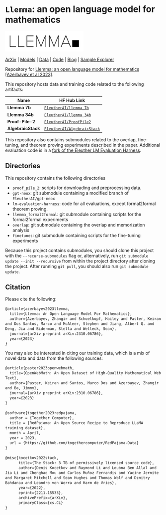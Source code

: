 # `Llemma`: an open language model for mathematics

<img src="./llemma.jpg" width="50%"/>
  
[ArXiv](http://arxiv.org/abs/2310.10631) | [Models](https://huggingface.co/EleutherAI/llemma_34b) | [Data](https://huggingface.co/datasets/EleutherAI/proof-pile-2) | [Code](https://github.com/EleutherAI/math-lm) | [Blog](https://blog.eleuther.ai/llemma/) | [Sample Explorer](https://llemma-demo.github.io/)

Repository for [Llemma: an open language model for mathematics [Azerbayev et al 2023]](https://arxiv.org/abs/2310.10631).

This repository hosts data and training code related to the following artifacts:

| Name | HF Hub Link |
| ---------- | ------------------ | 
| **Llemma 7b** |[`EleutherAI/llemma_7b`](https://huggingface.co/EleutherAI/llemma_7b)  | 
| **Llemma 34b** |[`EleutherAI/llemma_34b`](https://huggingface.co/EleutherAI/llemma_34b)  | 
| **Proof-Pile-2** |[`EleutherAI/ProofPile2`](https://huggingface.co/EleutherAI/proofpile2)  | 
| **AlgebraicStack** |[`EleutherAI/AlgebraicStack`](https://huggingface.co/EleutherAI/AlgebraicStack)  | 

This repository also contains submodules related to the overlap, fine-tuning, and theorem proving experiments described in the paper.
Additional evaluation code is in a [fork of the Eleuther LM Evaluation Harness](https://github.com/wellecks/lm-evaluation-harness).

## Directories 
This repository contains the following directories
- `proof_pile_2`: scripts for downloading and preprocessing data.
- `gpt-neox`: git submodule containing a modified branch of `EleutherAI/gpt-neox`
- `lm-evaluation-harness`: code for all evaluations, except formal2formal theorem proving.
- `llemma_formal2formal`: git submodule containing scripts for the formal2formal experiments
- `overlap`: git submodule containing the overlap and memorization analysis 
- `finetunes`: git submodule containing scripts for the fine-tuning experiments

Because this project contains submodules, you should clone this project with the `--recurse-submodules` flag or, alternatively, run `git submodule update --init --recursive` from within the project directory after cloning the project. After running `git pull`, you should also run `git submodule update`.

## Citation
Please cite the following:
```
@article{azerbayev2023llemma,
  title={Llemma: An Open Language Model For Mathematics}, 
  author={Azerbayev, Zhangir and Schoelkopf, Hailey and Paster, Keiran and Dos Santos, Marco and McAleer, Stephen and Jiang, Albert Q. and Deng, Jia and Biderman, Stella and Welleck, Sean},
  journal={arXiv preprint arXiv:2310.06786},
  year={2023}
}
```

You may also be interested in citing our training data, which is a mix of novel data and data from the following sources:
```
@article{paster2023openwebmath,
  title={OpenWebMath: An Open Dataset of High-Quality Mathematical Web Text},
  author={Paster, Keiran and Santos, Marco Dos and Azerbayev, Zhangir and Ba, Jimmy},
  journal={arXiv preprint arXiv:2310.06786},
  year={2023}
}

@software{together2023redpajama,
  author = {Together Computer},
  title = {RedPajama: An Open Source Recipe to Reproduce LLaMA training dataset},
  month = April,
  year = 2023,
  url = {https://github.com/togethercomputer/RedPajama-Data}
}

@misc{kocetkov2022stack,
      title={The Stack: 3 TB of permissively licensed source code}, 
      author={Denis Kocetkov and Raymond Li and Loubna Ben Allal and Jia Li and Chenghao Mou and Carlos Muñoz Ferrandis and Yacine Jernite and Margaret Mitchell and Sean Hughes and Thomas Wolf and Dzmitry Bahdanau and Leandro von Werra and Harm de Vries},
      year={2022},
      eprint={2211.15533},
      archivePrefix={arXiv},
      primaryClass={cs.CL}
}
```
